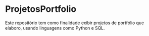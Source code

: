 # ProjetosPortfolio

 Este repositório tem como finalidade exibir projetos de portfólio que elaboro, usando linguagens como Python e SQL.
